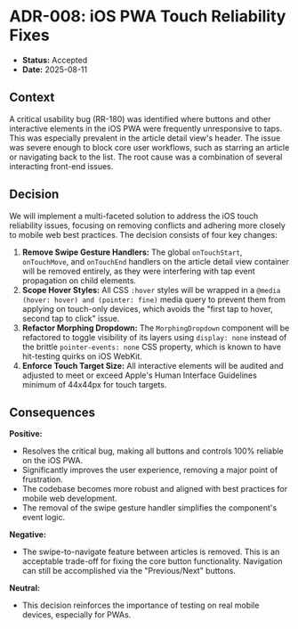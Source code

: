 # ADR-008: iOS PWA Touch Reliability Fixes

- **Status:** Accepted
- **Date:** 2025-08-11

## Context

A critical usability bug (RR-180) was identified where buttons and other interactive elements in the iOS PWA were frequently unresponsive to taps. This was especially prevalent in the article detail view's header. The issue was severe enough to block core user workflows, such as starring an article or navigating back to the list. The root cause was a combination of several interacting front-end issues.

## Decision

We will implement a multi-faceted solution to address the iOS touch reliability issues, focusing on removing conflicts and adhering more closely to mobile web best practices. The decision consists of four key changes:

1.  **Remove Swipe Gesture Handlers:** The global `onTouchStart`, `onTouchMove`, and `onTouchEnd` handlers on the article detail view container will be removed entirely, as they were interfering with tap event propagation on child elements.
2.  **Scope Hover Styles:** All CSS `:hover` styles will be wrapped in a `@media (hover: hover) and (pointer: fine)` media query to prevent them from applying on touch-only devices, which avoids the "first tap to hover, second tap to click" issue.
3.  **Refactor Morphing Dropdown:** The `MorphingDropdown` component will be refactored to toggle visibility of its layers using `display: none` instead of the brittle `pointer-events: none` CSS property, which is known to have hit-testing quirks on iOS WebKit.
4.  **Enforce Touch Target Size:** All interactive elements will be audited and adjusted to meet or exceed Apple's Human Interface Guidelines minimum of 44x44px for touch targets.

## Consequences

**Positive:**

- Resolves the critical bug, making all buttons and controls 100% reliable on the iOS PWA.
- Significantly improves the user experience, removing a major point of frustration.
- The codebase becomes more robust and aligned with best practices for mobile web development.
- The removal of the swipe gesture handler simplifies the component's event logic.

**Negative:**

- The swipe-to-navigate feature between articles is removed. This is an acceptable trade-off for fixing the core button functionality. Navigation can still be accomplished via the "Previous/Next" buttons.

**Neutral:**

- This decision reinforces the importance of testing on real mobile devices, especially for PWAs.
